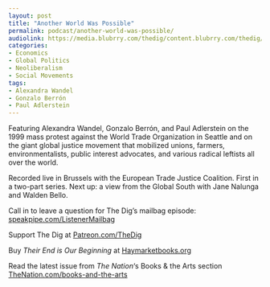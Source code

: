 ```yaml
---
layout: post
title: "Another World Was Possible"
permalink: podcast/another-world-was-possible/
audiolink: https://media.blubrry.com/thedig/content.blubrry.com/thedig/The_Dig-EP_503-AnotherWorld.mp3
categories:
- Economics
- Global Politics
- Neoliberalism
- Social Movements
tags:
- Alexandra Wandel
- Gonzalo Berrón
- Paul Adlerstein
---
```


Featuring Alexandra Wandel, Gonzalo Berrón, and Paul Adlerstein on the 1999 mass protest against the World Trade Organization in Seattle and on the giant global justice movement that mobilized unions, farmers, environmentalists, public interest advocates, and various radical leftists all over the world.

Recorded live in Brussels with the European Trade Justice Coalition. First in a two-part series. Next up: a view from the Global South with Jane Nalunga and Walden Bello.

Call in to leave a question for The Dig’s mailbag episode: [speakpipe.com/ListenerMailbag](http://speakpipe.com/ListenerMailbag)

Support The Dig at [Patreon.com/TheDig](http://Patreon.com/TheDig)

Buy *Their End is Our Beginning* at [Haymarketbooks.org](http://Haymarketbooks.org)

Read the latest issue from *The Nation*‘s Books & the Arts section [TheNation.com/books-and-the-arts](http://TheNation.com/books-and-the-arts)

